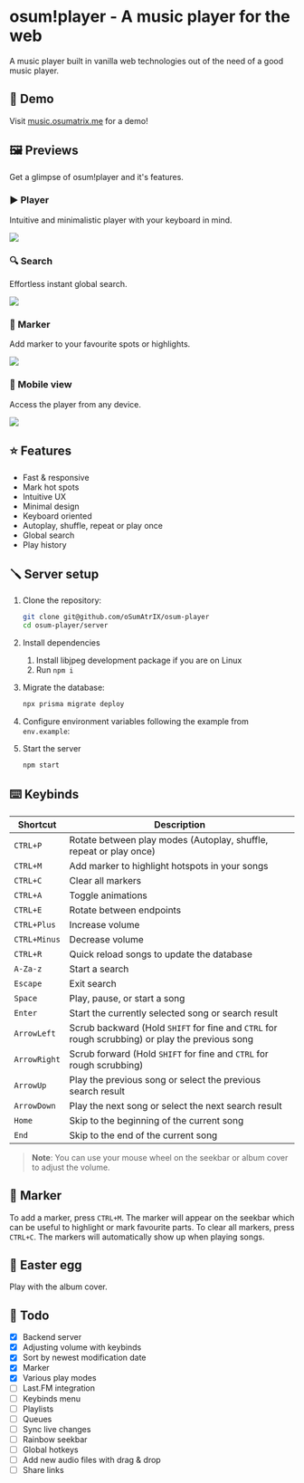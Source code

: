 # osum!player - A music player for the web

A music player built in vanilla web technologies out of the need of a good music player.

## 🔬 Demo

Visit [music.osumatrix.me](https://music.osumatrix.me/) for a demo!

## 🖼️ Previews

Get a glimpse of osum!player and it's features.

### ▶️ Player

Intuitive and minimalistic player with your keyboard in mind.

<img src=https://user-images.githubusercontent.com/13122796/224856281-1c4513c5-f405-4f35-a504-0bb389e7f733.png>

### 🔍 Search

Effortless instant global search.

<img src=https://user-images.githubusercontent.com/13122796/224856294-fa23d28e-86d1-46a0-b754-d25c951c1a15.png>

### 🚩 Marker

Add marker to your favourite spots or highlights.

<img src=https://user-images.githubusercontent.com/13122796/224856313-746abc8c-a93f-40fe-af3a-3827a39cb428.png>

### 📱 Mobile view

Access the player from any device.

<img src=https://user-images.githubusercontent.com/13122796/224856336-f4d13aa2-98ce-4f69-8466-2d227916165f.png>

## ⭐ Features

- Fast & responsive
- Mark hot spots
- Intuitive UX
- Minimal design
- Keyboard oriented
- Autoplay, shuffle, repeat or play once
- Global search
- Play history

## 🪛 Server setup

1. Clone the repository:

   ```bash
   git clone git@github.com/oSumAtrIX/osum-player
   cd osum-player/server
   ```

2. Install dependencies

   1. Install libjpeg development package if you are on Linux
   2. Run `npm i`

3. Migrate the database:

   ```bash
   npx prisma migrate deploy
   ```

4. Configure environment variables following the example from `env.example`:

5. Start the server

   ```bash
   npm start
   ```

## ⌨️ Keybinds

| Shortcut     | Description                                                                                     |
| ------------ | ----------------------------------------------------------------------------------------------- |
| `CTRL+P`     | Rotate between play modes (Autoplay, shuffle, repeat or play once)                              |
| `CTRL+M`     | Add marker to highlight hotspots in your songs                                                  |
| `CTRL+C`     | Clear all markers                                                                               |
| `CTRL+A`     | Toggle animations                                                                               |
| `CTRL+E`     | Rotate between endpoints                                                                        |
| `CTRL+Plus`  | Increase volume                                                                                 |
| `CTRL+Minus` | Decrease volume                                                                                 |
| `CTRL+R`     | Quick reload songs to update the database                                                       |
| `A-Za-z`     | Start a search                                                                                  |
| `Escape`     | Exit search                                                                                     |
| `Space`      | Play, pause, or start a song                                                                    |
| `Enter`      | Start the currently selected song or search result                                              |
| `ArrowLeft`  | Scrub backward (Hold `SHIFT` for fine and `CTRL` for rough scrubbing) or play the previous song |
| `ArrowRight` | Scrub forward (Hold `SHIFT` for fine and `CTRL` for rough scrubbing)                            |
| `ArrowUp`    | Play the previous song or select the previous search result                                     |
| `ArrowDown`  | Play the next song or select the next search result                                             |
| `Home`       | Skip to the beginning of the current song                                                       |
| `End`        | Skip to the end of the current song                                                             |

> **Note**: You can use your mouse wheel on the seekbar or album cover to adjust the volume.

## 🚩 Marker

To add a marker, press `CTRL+M`. The marker will appear on the seekbar which can be useful to highlight or mark favourite parts.
To clear all markers, press `CTRL+C`. The markers will automatically show up when playing songs.

## 🐔 Easter egg

Play with the album cover.

## 📝 Todo

- [x] Backend server
- [x] Adjusting volume with keybinds
- [x] Sort by newest modification date
- [x] Marker
- [x] Various play modes
- [ ] Last.FM integration
- [ ] Keybinds menu
- [ ] Playlists
- [ ] Queues
- [ ] Sync live changes
- [ ] Rainbow seekbar
- [ ] Global hotkeys
- [ ] Add new audio files with drag & drop
- [ ] Share links
